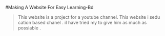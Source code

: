 #Making A Website For Easy Learning-Bd
>This website is a project for a youtube channel. This website i sedu cation based chanel . iI have tried my to give him as much as possiable .

